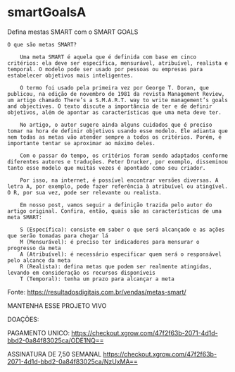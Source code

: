 # smartGoalsA

Defina mestas SMART  com o SMART GOALS

    O que são metas SMART?

        Uma meta SMART é aquela que é definida com base em cinco critérios: ela deve ser específica, mensurável, atribuível, realista e temporal. O modelo pode ser usado por pessoas ou empresas para estabelecer objetivos mais inteligentes.

        O termo foi usado pela primeira vez por George T. Doran, que publicou, na edição de novembro de 1981 da revista Management Review, um artigo chamado There’s a S.M.A.R.T. way to write management’s goals and objectives. O texto discute a importância de ter e de definir objetivos, além de apontar as características que uma meta deve ter.

        No artigo, o autor sugere ainda alguns cuidados que é preciso tomar na hora de definir objetivos usando esse modelo. Ele adianta que nem todas as metas vão atender sempre a todos os critérios. Porém, é importante tentar se aproximar ao máximo deles.

        Com o passar do tempo, os critérios foram sendo adaptados conforme diferentes autores e traduções. Peter Drucker, por exemplo, disseminou tanto esse modelo que muitas vezes é apontado como seu criador.

        Por isso, na internet, é possível encontrar versões diversas. A letra A, por exemplo, pode fazer referência à atribuível ou atingível. O R, por sua vez, pode ser relevante ou realista. 

        Em nosso post, vamos seguir a definição trazida pelo autor do artigo original. Confira, então, quais são as características de uma meta SMART:

        S (Específica): consiste em saber o que será alcançado e as ações que serão tomadas para chegar lá
        M (Mensurável): é preciso ter indicadores para mensurar o progresso da meta
        A (Atribuível): é necessário especificar quem será o responsável pelo alcance da meta
        R (Realista): defina metas que podem ser realmente atingidas, levando em consideração os recursos disponíveis
        T (Temporal): tenha um prazo para alcançar a meta
Fonte:
https://resultadosdigitais.com.br/vendas/metas-smart/

MANTENHA ESSE PROJETO VIVO 

DOAÇÕES: 

PAGAMENTO UNICO:
      https://checkout.xgrow.com/47f2f63b-2071-4d1d-bbd2-0a84f83025ca/ODE1NQ==
      
ASSINATURA DE 7,50 SEMANAL
      https://checkout.xgrow.com/47f2f63b-2071-4d1d-bbd2-0a84f83025ca/NzUxMA==

